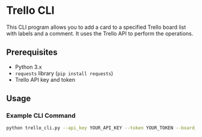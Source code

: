 # Trello CLI

This CLI program allows you to add a card to a specified Trello board list with labels and a comment. It uses the Trello API to perform the operations.

## Prerequisites

- Python 3.x
- `requests` library (`pip install requests`)
- Trello API key and token

## Usage

### Example CLI Command

```bash
python trello_cli.py --api_key YOUR_API_KEY --token YOUR_TOKEN --board_name "Board Name" --list_name "List Name" --card_name "Card Name" --labels "Label1,Label2" --comment "This is a comment"
